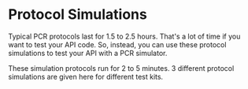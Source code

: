# Protocol Simulations

Typical PCR protocols last for 1.5 to 2.5 hours. That's a lot of time if you want to test your API code. So, instead, you can use these protocol simulations to test your API with a PCR simulator.

These simulation protocols run for 2 to 5 minutes. 3 different protocol simulations are given here for different test kits.
